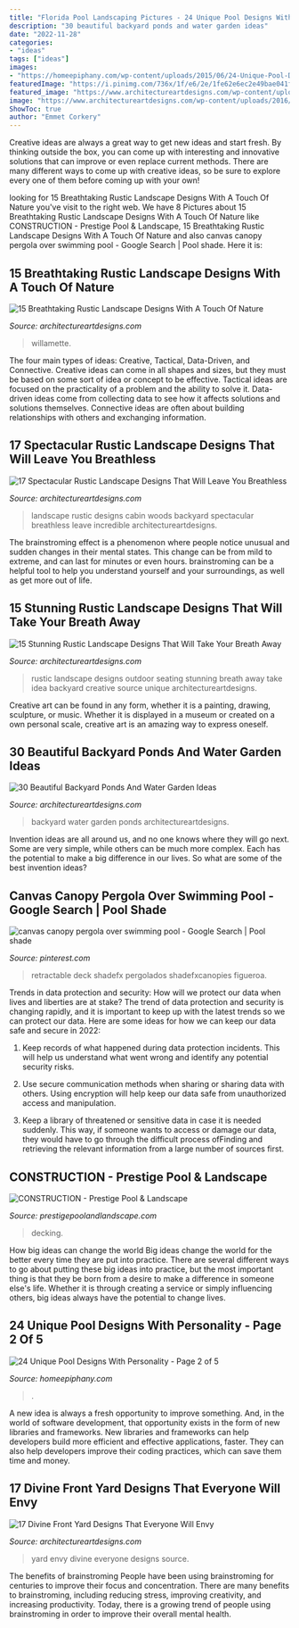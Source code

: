 ```yaml
---
title: "Florida Pool Landscaping Pictures - 24 Unique Pool Designs With Personality"
description: "30 beautiful backyard ponds and water garden ideas"
date: "2022-11-28"
categories:
- "ideas"
tags: ["ideas"]
images:
- "https://homeepiphany.com/wp-content/uploads/2015/06/24-Unique-Pool-Designs-With-Personality-7.jpg"
featuredImage: "https://i.pinimg.com/736x/1f/e6/2e/1fe62e6ec2e49bae041f718a9402f5d2.jpg"
featured_image: "https://www.architectureartdesigns.com/wp-content/uploads/2016/10/15-Stunning-Rustic-Landscape-Designs-That-Will-Take-Your-Breath-Away-4.jpg"
image: "https://www.architectureartdesigns.com/wp-content/uploads/2016/05/9-73.jpg"
ShowToc: true
author: "Emmet Corkery"
---
```



Creative ideas are always a great way to get new ideas and start fresh. By thinking outside the box, you can come up with interesting and innovative solutions that can improve or even replace current methods. There are many different ways to come up with creative ideas, so be sure to explore every one of them before coming up with your own!

	

		
looking for 15 Breathtaking Rustic Landscape Designs With A Touch Of Nature you've visit to the right web. We have 8 Pictures about 15 Breathtaking Rustic Landscape Designs With A Touch Of Nature like CONSTRUCTION - Prestige Pool &amp; Landscape, 15 Breathtaking Rustic Landscape Designs With A Touch Of Nature and also canvas canopy pergola over swimming pool - Google Search | Pool shade. Here it is:
		
    
## 15 Breathtaking Rustic Landscape Designs With A Touch Of Nature

<img loading=lazy src="http://www.architectureartdesigns.com/wp-content/uploads/2020/01/15-Breathtaking-Rustic-Landscape-Designs-With-A-Touch-Of-Nature-6.jpg" onerror="this.onerror=null;this.src='https://tse1.mm.bing.net/th?id=OIP.w1ot7QSFCm-hpZyiRFMnEgHaLH&amp;pid=15.1';" alt="15 Breathtaking Rustic Landscape Designs With A Touch Of Nature">

_Source: architectureartdesigns.com_

>willamette. 

	

The four main types of ideas: Creative, Tactical, Data-Driven, and Connective.
Creative ideas can come in all shapes and sizes, but they must be based on some sort of idea or concept to be effective. Tactical ideas are focused on the practicality of a problem and the ability to solve it. Data-driven ideas come from collecting data to see how it affects solutions and solutions themselves. Connective ideas are often about building relationships with others and exchanging information.

    
## 17 Spectacular Rustic Landscape Designs That Will Leave You Breathless

<img loading=lazy src="https://www.architectureartdesigns.com/wp-content/uploads/2015/08/17-Spectacular-Rustic-Landscape-Designs-That-Will-Leave-You-Breathless-9.jpg" onerror="this.onerror=null;this.src='https://tse4.mm.bing.net/th?id=OIP.85tWaVgaSelVtA9GsVe2MwHaLI&amp;pid=15.1';" alt="17 Spectacular Rustic Landscape Designs That Will Leave You Breathless">

_Source: architectureartdesigns.com_

>landscape rustic designs cabin woods backyard spectacular breathless leave incredible architectureartdesigns. 

	

The brainstroming effect is a phenomenon where people notice unusual and sudden changes in their mental states. This change can be from mild to extreme, and can last for minutes or even hours. brainstroming can be a helpful tool to help you understand yourself and your surroundings, as well as get more out of life.

    
## 15 Stunning Rustic Landscape Designs That Will Take Your Breath Away

<img loading=lazy src="https://www.architectureartdesigns.com/wp-content/uploads/2016/10/15-Stunning-Rustic-Landscape-Designs-That-Will-Take-Your-Breath-Away-4.jpg" onerror="this.onerror=null;this.src='https://tse1.mm.bing.net/th?id=OIP.JY4qVKYiiZLP3RL4tqxyyQHaFj&amp;pid=15.1';" alt="15 Stunning Rustic Landscape Designs That Will Take Your Breath Away">

_Source: architectureartdesigns.com_

>rustic landscape designs outdoor seating stunning breath away take idea backyard creative source unique architectureartdesigns. 

	

Creative art can be found in any form, whether it is a painting, drawing, sculpture, or music. Whether it is displayed in a museum or created on a own personal scale, creative art is an amazing way to express oneself.

    
## 30 Beautiful Backyard Ponds And Water Garden Ideas

<img loading=lazy src="https://www.architectureartdesigns.com/wp-content/uploads/2013/04/Backyard-ArchitectureArtDesigns-14.jpg" onerror="this.onerror=null;this.src='https://tse4.mm.bing.net/th?id=OIP.9yFuWErWWe5YMQIDN7yU-AHaLE&amp;pid=15.1';" alt="30 Beautiful Backyard Ponds And Water Garden Ideas">

_Source: architectureartdesigns.com_

>backyard water garden ponds architectureartdesigns. 

	

Invention ideas are all around us, and no one knows where they will go next. Some are very simple, while others can be much more complex. Each has the potential to make a big difference in our lives. So what are some of the best invention ideas?

    
## Canvas Canopy Pergola Over Swimming Pool - Google Search | Pool Shade

<img loading=lazy src="https://i.pinimg.com/736x/1f/e6/2e/1fe62e6ec2e49bae041f718a9402f5d2.jpg" onerror="this.onerror=null;this.src='https://tse3.mm.bing.net/th?id=OIP.sUGLH1ivj1HAr0Gnbj4aQwHaE7&amp;pid=15.1';" alt="canvas canopy pergola over swimming pool - Google Search | Pool shade">

_Source: pinterest.com_

>retractable deck shadefx pergolados shadefxcanopies figueroa. 

	

Trends in data protection and security: How will we protect our data when lives and liberties are at stake?
The trend of data protection and security is changing rapidly, and it is important to keep up with the latest trends so we can protect our data. Here are some ideas for how we can keep our data safe and secure in 2022:
1. Keep records of what happened during data protection incidents. This will help us understand what went wrong and identify any potential security risks.

2. Use secure communication methods when sharing or sharing data with others. Using encryption will help keep our data safe from unauthorized access and manipulation.

3. Keep a library of threatened or sensitive data in case it is needed suddenly. This way, if someone wants to access or damage our data, they would have to go through the difficult process ofFinding and retrieving the relevant information from a large number of sources first.


    
## CONSTRUCTION - Prestige Pool &amp; Landscape

<img loading=lazy src="https://prestigepoolandlandscape.com/wp-content/uploads/2020/02/cropped-swimingpool-1.jpg" onerror="this.onerror=null;this.src='https://tse1.mm.bing.net/th?id=OIP.VK1NQalLjqy7-QmgW9gbJwHaE6&amp;pid=15.1';" alt="CONSTRUCTION - Prestige Pool &amp; Landscape">

_Source: prestigepoolandlandscape.com_

>decking. 

	

How big ideas can change the world
Big ideas change the world for the better every time they are put into practice. There are several different ways to go about putting these big ideas into practice, but the most important thing is that they be born from a desire to make a difference in someone else's life. Whether it is through creating a service or simply influencing others, big ideas always have the potential to change lives.

    
## 24 Unique Pool Designs With Personality - Page 2 Of 5

<img loading=lazy src="https://homeepiphany.com/wp-content/uploads/2015/06/24-Unique-Pool-Designs-With-Personality-7.jpg" onerror="this.onerror=null;this.src='https://tse2.mm.bing.net/th?id=OIP.3Hb_t81pHjtiq2bwQy_E3QHaE7&amp;pid=15.1';" alt="24 Unique Pool Designs With Personality - Page 2 of 5">

_Source: homeepiphany.com_

>. 

	

A new idea is always a fresh opportunity to improve something. And, in the world of software development, that opportunity exists in the form of new libraries and frameworks. New libraries and frameworks can help developers build more efficient and effective applications, faster. They can also help developers improve their coding practices, which can save them time and money.

    
## 17 Divine Front Yard Designs That Everyone Will Envy

<img loading=lazy src="https://www.architectureartdesigns.com/wp-content/uploads/2016/05/9-73.jpg" onerror="this.onerror=null;this.src='https://tse3.mm.bing.net/th?id=OIP.yqLER0o89jCkiJSHzLESfQHaE8&amp;pid=15.1';" alt="17 Divine Front Yard Designs That Everyone Will Envy">

_Source: architectureartdesigns.com_

>yard envy divine everyone designs source. 

	

The benefits of brainstroming
People have been using brainstroming for centuries to improve their focus and concentration. There are many benefits to brainstroming, including reducing stress, improving creativity, and increasing productivity. Today, there is a growing trend of people using brainstroming in order to improve their overall mental health.

